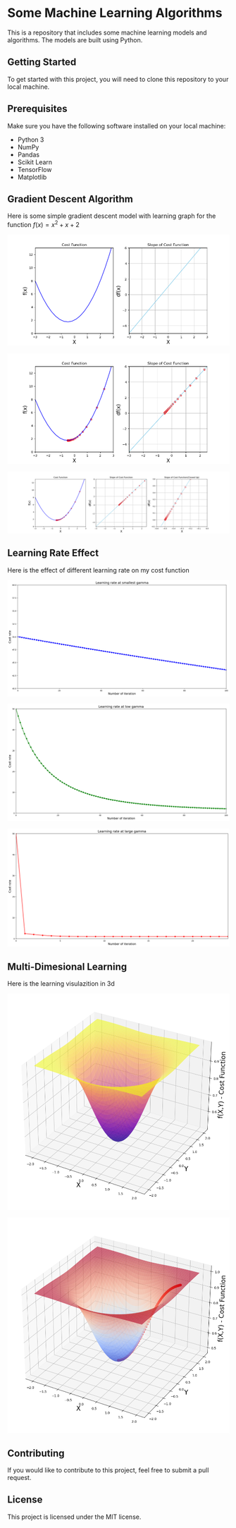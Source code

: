 # Some Machine Learning Algorithms
This is a repository that includes some machine learning models and algorithms. The models are built using Python.

## Getting Started
To get started with this project, you will need to clone this repository to your local machine.

## Prerequisites
Make sure you have the following software installed on your local machine:

* Python 3
* NumPy
* Pandas
* Scikit Learn
* TensorFlow
* Matplotlib

## Gradient Descent Algorithm

Here is some simple gradient descent model with learning graph for the function $f(x) = x^2 + x + 2$

![normal_graph](gradient_descent/gradient_descent1.png)

![learning_with_gd](gradient_descent/gradient_descent2.png)

![final_analyze](gradient_descent/gradient_descent3.png)

## Learning Rate Effect

Here is the effect of different learning rate on my cost function

![smallest](learning_rate_scratch/learning_rate_graph/smallest_lr.png)

![mid](learning_rate_scratch/learning_rate_graph/small_lr.png)

![large](learning_rate_scratch/learning_rate_graph/large_lr.png)

## Multi-Dimesional Learning

Here is the learning visulazition in 3d

![normal_graph](3d_visualization/3d_graph.png)

![learning_with_gd](3d_visualization/3d_graph_with_learning.png)

## Contributing
If you would like to contribute to this project, feel free to submit a pull request.

## License
This project is licensed under the MIT license.
